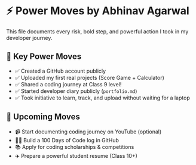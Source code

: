 # ⚡ Power Moves by Abhinav Agarwal

This file documents every risk, bold step, and powerful action I took in my developer journey.

## 🧗 Key Power Moves
- ✅ Created a GitHub account publicly
- ✅ Uploaded my first real projects (Score Game + Calculator)
- ✅ Shared a coding journey at Class 9 level!
- ✅ Started developer diary publicly (`portfolio.md`)
- ✅ Took initiative to learn, track, and upload without waiting for a laptop

## 🎯 Upcoming Moves
- 📹 Start documenting coding journey on YouTube (optional)
- 🧑‍💻 Build a 100 Days of Code log in GitHub
- 📚 Apply for coding scholarships & competitions
- ✈️ Prepare a powerful student resume (Class 10+)